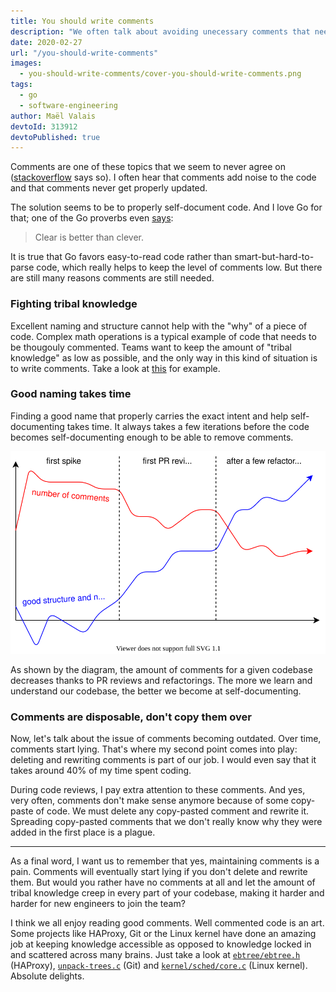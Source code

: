 ```yaml
---
title: You should write comments
description: "We often talk about avoiding unecessary comments that needlessly paraphrase what the code does. In this article, I gathered some thoughts about why writing comments is as important as writing the code itself."
date: 2020-02-27
url: "/you-should-write-comments"
images:
  - you-should-write-comments/cover-you-should-write-comments.png
tags:
  - go
  - software-engineering
author: Maël Valais
devtoId: 313912
devtoPublished: true
---
```


Comments are one of these topics that we seem to never agree on ([stackoverflow](https://softwareengineering.stackexchange.com/questions/1/comments-are-a-code-smell) says so). I often hear that comments add noise to the code and that comments never get properly updated.

The solution seems to be to properly self-document code. And I love Go for that; one of the Go proverbs even [says](https://go-proverbs.github.io/):

> Clear is better than clever.

It is true that Go favors easy-to-read code rather than smart-but-hard-to-parse code, which really helps to keep the level of comments low. But there are still many reasons comments are still needed.

### Fighting tribal knowledge

Excellent naming and structure cannot help with the "why" of a piece of code. Complex math operations is a typical example of code that needs to be thougouly commented. Teams want to keep the amount of "tribal knowledge" as low as possible, and the only way in this kind of situation is to write comments. Take a look at [this](https://github.com/haproxy/haproxy/blob/530408f976e5fe2f2f2b4b733b39da36770b566f/include/proto/freq_ctr.h#L138-L248) for example.

### Good naming takes time

Finding a good name that properly carries the exact intent and help self-documenting takes time. It always takes a few iterations before the code becomes self-documenting enough to be able to remove comments.

![Number of comments lowers with time](chart-comments-over-time.svg)

As shown by the diagram, the amount of comments for a given codebase decreases thanks to PR reviews and refactorings. The more we learn and understand our codebase, the better we become at self-documenting.

### Comments are disposable, don't copy them over

Now, let's talk about the issue of comments becoming outdated. Over time, comments start lying. That's where my second point comes into play: deleting and rewriting comments is part of our job. I would even say that it takes around 40% of my time spent coding.

During code reviews, I pay extra attention to these comments. And yes, very often, comments don't make sense anymore because of some copy-paste of code. We must delete any copy-pasted comment and rewrite it. Spreading copy-pasted comments that we don't really know why they were added in the first place is a plague.

---

As a final word, I want us to remember that yes, maintaining comments is a pain. Comments will eventually start lying if you don't delete and rewrite them. But would you rather have no comments at all and let the amount of tribal knowledge creep in every part of your codebase, making it harder and harder for new engineers to join the team?

I think we all enjoy reading good comments. Well commented code is an art. Some projects like HAProxy, Git or the Linux kernel have done an amazing job at keeping knowledge accessible as opposed to knowledge locked in and scattered across many brains. Just take a look at [`ebtree/ebtree.h`](https://github.com/haproxy/haproxy/blob/530408f976e5fe2f2f2b4b733b39da36770b566f/ebtree/ebtree.h#L23) (HAProxy), [`unpack-trees.c`](https://github.com/git/git/blob/2d2118b814c11f509e1aa76cb07110f7231668dc/unpack-trees.c#L821-L836) (Git) and [`kernel/sched/core.c`](https://github.com/torvalds/linux/blob/bfdc6d91a25f4545bcd1b12e3219af4838142ef1/kernel/sched/core.c#L157-L171) (Linux kernel). Absolute delights.

<!--
Join the discussion on Twitter:

{{< twitter 1233140530017644544 >}}
\-->

